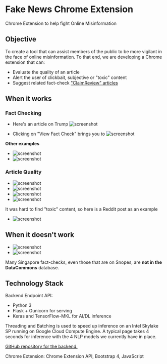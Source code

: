 # Fake News Chrome Extension
Chrome Extension to help fight Online Misinformation

## Objective

To create a tool that can assist members of the public to be more vigilant in the face of online misinformation. To that end, we are developing a Chrome extension that can:

* Evaluate the quality of an article
* Alert the user of clickbait, subjective or "toxic" content
* Suggest related fact-check ["ClaimReview" articles](https://www.datacommons.org/docs/faq.html#0)

## When it works

### Fact Checking

* Here's an article on Trump
  ![screenshot](readme_imgs/trump_1.png)

* Clicking on "View Fact Check" brings you to
  ![screenshot](readme_imgs/trump_2.png)

**Other examples**

* ![screenshot](readme_imgs/hiv_cadbury.png)
* ![screenshot](readme_imgs/mccain_carrier.png)

### Article Quality

* ![screenshot](readme_imgs/bbc.png)
* ![screenshot](readme_imgs/reuters.png)
* ![screenshot](readme_imgs/cna_clickbait.png)
* ![screenshot](readme_imgs/robbers_msiacustom.png)

It was hard to find "toxic" content, so here is a Reddit post as an example

* ![screenshot](readme_imgs/ndp_toxic.png)

## When it doesn't work

* ![screenshot](readme_imgs/str_ccs_fail.png) 
* ![screenshot](readme_imgs/snope_halal_fail.png)

Many Singapore fact-checks, even those that are on Snopes, are **not in the DataCommons** database.

## Technology Stack

Backend Endpoint API: 

* Python 3
* Flask + Gunicorn for serving
* Keras and TensorFlow-MKL for AI/DL inference

Threading and Batching is used to speed up inference on an Intel Skylake SP running on Google Cloud Compute Engine. A typical page takes 4 seconds for inference with the 4 NLP models we currently have in place.

[GitHub repository for the backend.](https://github.com/tlkh/fake-news-web-api)

Chrome Extension:
Chrome Extension API, Bootstrap 4, JavaScript